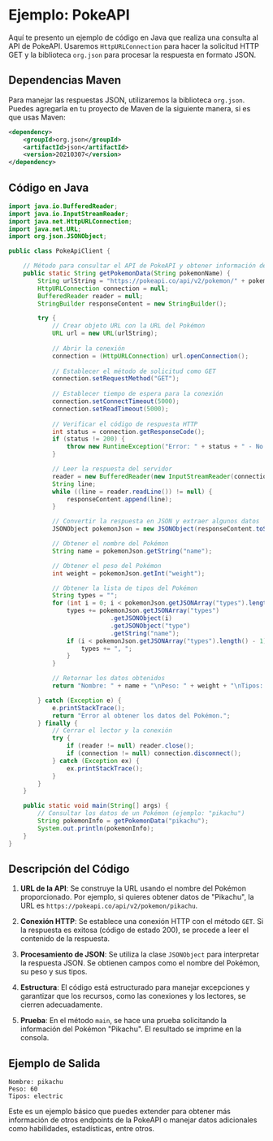 # Ejemplo: PokeAPI

Aquí te presento un ejemplo de código en Java que realiza una consulta al API de PokeAPI. Usaremos `HttpURLConnection` para hacer la solicitud HTTP GET y la biblioteca `org.json` para procesar la respuesta en formato JSON.

## Dependencias Maven
Para manejar las respuestas JSON, utilizaremos la biblioteca `org.json`. Puedes agregarla en tu proyecto de Maven de la siguiente manera, si es que usas Maven:

```xml
<dependency>
    <groupId>org.json</groupId>
    <artifactId>json</artifactId>
    <version>20210307</version>
</dependency>
```

## Código en Java

```java
import java.io.BufferedReader;
import java.io.InputStreamReader;
import java.net.HttpURLConnection;
import java.net.URL;
import org.json.JSONObject;

public class PokeApiClient {

    // Método para consultar el API de PokeAPI y obtener información de un Pokémon
    public static String getPokemonData(String pokemonName) {
        String urlString = "https://pokeapi.co/api/v2/pokemon/" + pokemonName.toLowerCase();
        HttpURLConnection connection = null;
        BufferedReader reader = null;
        StringBuilder responseContent = new StringBuilder();

        try {
            // Crear objeto URL con la URL del Pokémon
            URL url = new URL(urlString);
            
            // Abrir la conexión
            connection = (HttpURLConnection) url.openConnection();
            
            // Establecer el método de solicitud como GET
            connection.setRequestMethod("GET");
            
            // Establecer tiempo de espera para la conexión
            connection.setConnectTimeout(5000);
            connection.setReadTimeout(5000);
            
            // Verificar el código de respuesta HTTP
            int status = connection.getResponseCode();
            if (status != 200) {
                throw new RuntimeException("Error: " + status + " - No se pudo obtener información del Pokémon.");
            }

            // Leer la respuesta del servidor
            reader = new BufferedReader(new InputStreamReader(connection.getInputStream()));
            String line;
            while ((line = reader.readLine()) != null) {
                responseContent.append(line);
            }

            // Convertir la respuesta en JSON y extraer algunos datos
            JSONObject pokemonJson = new JSONObject(responseContent.toString());

            // Obtener el nombre del Pokémon
            String name = pokemonJson.getString("name");

            // Obtener el peso del Pokémon
            int weight = pokemonJson.getInt("weight");

            // Obtener la lista de tipos del Pokémon
            String types = "";
            for (int i = 0; i < pokemonJson.getJSONArray("types").length(); i++) {
                types += pokemonJson.getJSONArray("types")
                            .getJSONObject(i)
                            .getJSONObject("type")
                            .getString("name");
                if (i < pokemonJson.getJSONArray("types").length() - 1) {
                    types += ", ";
                }
            }

            // Retornar los datos obtenidos
            return "Nombre: " + name + "\nPeso: " + weight + "\nTipos: " + types;

        } catch (Exception e) {
            e.printStackTrace();
            return "Error al obtener los datos del Pokémon.";
        } finally {
            // Cerrar el lector y la conexión
            try {
                if (reader != null) reader.close();
                if (connection != null) connection.disconnect();
            } catch (Exception ex) {
                ex.printStackTrace();
            }
        }
    }

    public static void main(String[] args) {
        // Consultar los datos de un Pokémon (ejemplo: "pikachu")
        String pokemonInfo = getPokemonData("pikachu");
        System.out.println(pokemonInfo);
    }
}
```

## Descripción del Código
1. **URL de la API**: Se construye la URL usando el nombre del Pokémon proporcionado. Por ejemplo, si quieres obtener datos de "Pikachu", la URL es `https://pokeapi.co/api/v2/pokemon/pikachu`.

2. **Conexión HTTP**: Se establece una conexión HTTP con el método `GET`. Si la respuesta es exitosa (código de estado 200), se procede a leer el contenido de la respuesta.

3. **Procesamiento de JSON**: Se utiliza la clase `JSONObject` para interpretar la respuesta JSON. Se obtienen campos como el nombre del Pokémon, su peso y sus tipos.

4. **Estructura**: El código está estructurado para manejar excepciones y garantizar que los recursos, como las conexiones y los lectores, se cierren adecuadamente.

5. **Prueba**: En el método `main`, se hace una prueba solicitando la información del Pokémon "Pikachu". El resultado se imprime en la consola.

## Ejemplo de Salida
```
Nombre: pikachu
Peso: 60
Tipos: electric
```

Este es un ejemplo básico que puedes extender para obtener más información de otros endpoints de la PokeAPI o manejar datos adicionales como habilidades, estadísticas, entre otros.